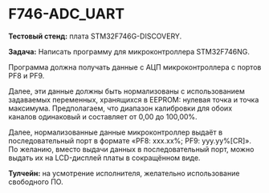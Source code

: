 # F746-ADC_UART


**Тестовый стенд:** плата STM32F746G-DISCOVERY.

**Задача:** Написать программу для микроконтроллера STM32F746NG. 

Программа должна получать данные с АЦП микроконтроллера с портов PF8 и PF9. 

Далее, эти данные должны быть нормализованы с использованием задаваемых переменных, хранящихся в EEPROM: нулевая точка и точка максимума. Предполагаем, что диапазон калибровки для обоих каналов одинаковый и составляет от 0,00 до 100,00%.

Далее, нормализованные данные микроконтроллер выдаёт в последовательный порт в формате «PF8: xxx.xx%; PF9: yyy.yy%[CR]». По желанию, вместо выдачи данных в последовательный порт, можно выдать их на LCD-дисплей платы в сокращённом виде.

**Тулчейн:** на усмотрение исполнителя, желательно использование свободного ПО.

